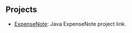 ## Projects
- [ExpenseNote](https://github.com/mouaad42/ExpenseNote): Java ExpenseNote project link.
